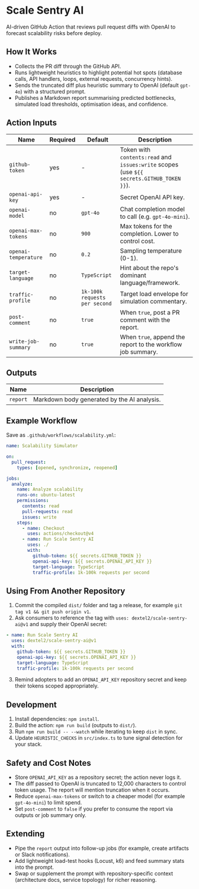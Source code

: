 # Scale Sentry AI

AI-driven GitHub Action that reviews pull request diffs with OpenAI to forecast scalability risks before deploy.

## How It Works

- Collects the PR diff through the GitHub API.
- Runs lightweight heuristics to highlight potential hot spots (database calls, API handlers, loops, external requests, concurrency hints).
- Sends the truncated diff plus heuristic summary to OpenAI (default `gpt-4o`) with a structured prompt.
- Publishes a Markdown report summarising predicted bottlenecks, simulated load thresholds, optimisation ideas, and confidence.

## Action Inputs

| Name                 | Required | Default                       | Description                                                                               |
| -------------------- | -------- | ----------------------------- | ----------------------------------------------------------------------------------------- |
| `github-token`       | yes      | -                             | Token with `contents:read` and `issues:write` scopes (use `${{ secrets.GITHUB_TOKEN }}`). |
| `openai-api-key`     | yes      | -                             | Secret OpenAI API key.                                                                    |
| `openai-model`       | no       | `gpt-4o`                      | Chat completion model to call (e.g. `gpt-4o-mini`).                                       |
| `openai-max-tokens`  | no       | `900`                         | Max tokens for the completion. Lower to control cost.                                     |
| `openai-temperature` | no       | `0.2`                         | Sampling temperature (0-1).                                                               |
| `target-language`    | no       | `TypeScript`                  | Hint about the repo's dominant language/framework.                                        |
| `traffic-profile`    | no       | `1k-100k requests per second` | Target load envelope for simulation commentary.                                           |
| `post-comment`       | no       | `true`                        | When `true`, post a PR comment with the report.                                           |
| `write-job-summary`  | no       | `true`                        | When `true`, append the report to the workflow job summary.                               |

## Outputs

| Name     | Description                                 |
| -------- | ------------------------------------------- |
| `report` | Markdown body generated by the AI analysis. |

## Example Workflow

Save as `.github/workflows/scalability.yml`:

```yaml
name: Scalability Simulator

on:
  pull_request:
    types: [opened, synchronize, reopened]

jobs:
  analyze:
    name: Analyze scalability
    runs-on: ubuntu-latest
    permissions:
      contents: read
      pull-requests: read
      issues: write
    steps:
      - name: Checkout
        uses: actions/checkout@v4
      - name: Run Scale Sentry AI
        uses: ./
        with:
          github-token: ${{ secrets.GITHUB_TOKEN }}
          openai-api-key: ${{ secrets.OPENAI_API_KEY }}
          target-language: TypeScript
          traffic-profile: 1k-100k requests per second
```

## Using From Another Repository

1. Commit the compiled `dist/` folder and tag a release, for example `git tag v1 && git push origin v1`.
2. Ask consumers to reference the tag with `uses: dextel2/scale-sentry-ai@v1` and supply their OpenAI secret:

```yaml
- name: Run Scale Sentry AI
  uses: dextel2/scale-sentry-ai@v1
  with:
    github-token: ${{ secrets.GITHUB_TOKEN }}
    openai-api-key: ${{ secrets.OPENAI_API_KEY }}
    target-language: TypeScript
    traffic-profile: 1k-100k requests per second
```

3. Remind adopters to add an `OPENAI_API_KEY` repository secret and keep their tokens scoped appropriately.

## Development

1. Install dependencies: `npm install`.
2. Build the action: `npm run build` (outputs to `dist/`).
3. Run `npm run build -- --watch` while iterating to keep `dist` in sync.
4. Update `HEURISTIC_CHECKS` in `src/index.ts` to tune signal detection for your stack.

## Safety and Cost Notes

- Store `OPENAI_API_KEY` as a repository secret; the action never logs it.
- The diff passed to OpenAI is truncated to 12,000 characters to control token usage. The report will mention truncation when it occurs.
- Reduce `openai-max-tokens` or switch to a cheaper model (for example `gpt-4o-mini`) to limit spend.
- Set `post-comment` to `false` if you prefer to consume the report via outputs or job summary only.

## Extending

- Pipe the `report` output into follow-up jobs (for example, create artifacts or Slack notifications).
- Add lightweight load-test hooks (Locust, k6) and feed summary stats into the prompt.
- Swap or supplement the prompt with repository-specific context (architecture docs, service topology) for richer reasoning.
